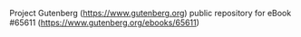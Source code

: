 Project Gutenberg (https://www.gutenberg.org) public repository for eBook #65611 (https://www.gutenberg.org/ebooks/65611)
